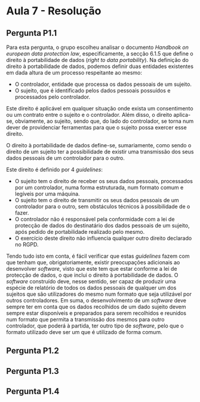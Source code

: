 # Aula 7 - Resolução

## Pergunta P1.1

Para esta pergunta, o grupo escolheu analisar o documento _Handbook on european data protection law_, especificamente, a secção 6.1.5 que define o direito à portabilidade de dados (_right to data portability_).
Na definição do direito à portabilidade de dados, podemos definir duas entidades existentes em dada altura de um processo respeitante ao mesmo:

- O controlador, entidade que processa os dados pessoais de um sujeito.
- O sujeito, que é identificado pelos dados pessoais possuídos e processados pelo controlador.

Este direito é aplicável em qualquer situação onde exista um consentimento ou um contrato entre o sujeito e o controlador. Além disso, o direito aplica-se, obviamente, ao sujeito, sendo que, do lado do controlador, se torna num dever de providenciar ferramentas para que o sujeito possa exercer esse direito.

O direito à portabilidade de dados define-se, sumariamente, como sendo o direito de um sujeito ter a possibilidade de existir uma transmissão dos seus dados pessoais de um controlador para o outro.

Este direito é definido por 4 _guidelines_:

- O sujeito tem o direito de receber os seus dados pessoais, processados por um controlador, numa forma estruturada, num formato comum e legíveis por uma máquina.
- O sujeito tem o direito de transmitir os seus dados pessoais de um controlador para o outro, sem obstáculos técnicos à possibilidade de o fazer.
- O controlador não é responsável pela conformidade com a lei de protecção de dados do destinatário dos dados pessoais de um sujeito, após pedido de portabilidade realizado pelo mesmo.
- O exercício deste direito não influencia qualquer outro direito declarado no RGPD.

Tendo tudo isto em conta, é fácil verificar que estas _guidelines_ fazem com que tenham que, obrigatoriamente, existir preocupações adicionais ao desenvolver _software_, visto que este tem que estar conforme a lei de protecção de dados, o que inclui o direito à portabilidade de dados.
O _software_ construído deve, nesse sentido, ser capaz de produzir uma espécie de relatório de todos os dados pessoais de qualquer um dos sujeitos que são utilizadores do mesmo num formato que seja utilizável por outros controladores.
Em suma, o desenvolvimento de um _software_ deve sempre ter em conta que os dados recolhidos de um dado sujeito devem sempre estar disponíveis e preparados para serem recolhidos e reunidos num formato que permita a transmissão dos mesmos para outro controlador, que poderá à partida, ter outro tipo de _software_, pelo que o formato utilizado deve ser um que é utilizado de forma comum.


## Pergunta P1.2

## Pergunta P1.3

## Pergunta P1.4
